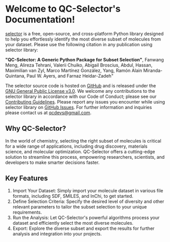 <!-- #region -->
# Welcome to QC-Selector's Documentation!

[selector](https://github.com/theochem/Selector) is a free, open-source, and cross-platform Python library designed to help you effortlessly identify the most diverse subset of molecules from your dataset. Please use the following citation in any publication using selector library:

**"QC-Selector: A Generic Python Package for Subset Selection"**, Fanwang Meng, Alireza Tehrani, Valerii Chuiko, Abigail Broscius, Abdul, Hassan, Maximilian van Zyl, Marco Martínez González, Yang, Ramón Alain Miranda-Quintana, Paul W. Ayers, and Farnaz Heidar-Zadeh"

The selector source code is hosted on [GitHub](https://github.com/theochem/Selector) and is released under the [GNU General Public License v3.0](https://github.com/theochem/Selector/blob/main/LICENSE). We welcome any contributions to the selector library in accordance with our Code of Conduct; please see our [Contributing Guidelines](https://qcdevs.org/guidelines/QCDevsCodeOfConduct/). Please report any issues you encounter while using selector library on [GitHub Issues](https://github.com/theochem/Selector/issues). For further information and inquiries please contact us at qcdevs@gmail.com.


## Why QC-Selector?

In the world of chemistry, selecting the right subset of molecules is critical for a wide range of applications, including drug discovery, materials science, and molecular optimization. QC-Selector offers a cutting-edge solution to streamline this process, empowering researchers, scientists, and developers to make smarter decisions faster.

## Key Features
1. Import Your Dataset: Simply import your molecule dataset in various file formats, including SDF, SMILES, and InChi, to get started.
2. Define Selection Criteria: Specify the desired level of diversity and other relevant parameters to tailor the subset selection to your unique requirements.
3. Run the Analysis: Let QC-Selector's powerful algorithms process your dataset and efficiently select the most diverse molecules.
4. Export: Explore the diverse subset and export the results for further analysis and integration into your projects.
<!-- #endregion -->
